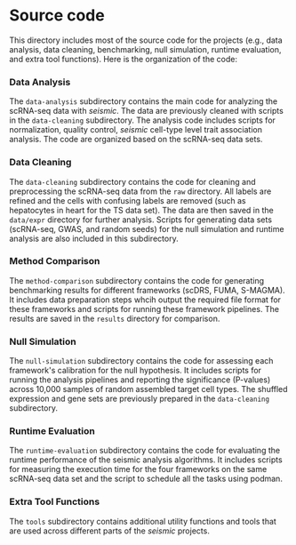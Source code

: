 # Source code

This directory includes most of the source code for the projects (e.g., data analysis, data cleaning, benchmarking, null simulation, runtime evaluation, and extra tool functions). Here is the organization of the code:

### Data Analysis
The `data-analysis` subdirectory contains the main code for analyzing the scRNA-seq data with *seismic*. The data are previously cleaned with scripts in the `data-cleaning` subdirectory. The analysis code includes scripts for normalization, quality control, *seismic* cell-type level trait association analysis. The code are organized based on the scRNA-seq data sets. 

### Data Cleaning
The `data-cleaning` subdirectory contains the code for cleaning and preprocessing the scRNA-seq data from the `raw` directory. All labels are refined and the cells with confusing labels are removed (such as hepatocytes in heart for the TS data set). The data are then saved in the `data/expr` directory for further analysis. Scripts for generating data sets (scRNA-seq, GWAS, and random seeds) for the null simulation and runtime analysis are also included in this subdirectory.

### Method Comparison
The `method-comparison` subdirectory contains the code for generating benchmarking results for different frameworks (scDRS, FUMA, S-MAGMA). It includes data preparation steps whcih output the required file format for these frameworks and scripts for running these framework pipelines. The results are saved in the `results` directory for comparison. 

### Null Simulation
The `null-simulation` subdirectory contains the code for assessing each framework's calibration for the null hypothesis. It includes scripts for running the analysis pipelines and reporting the significance (P-values) across 10,000 samples of random assembled target cell types. The shuffled expression and gene sets are previously prepared in the `data-cleaning` subdirectory.

### Runtime Evaluation
The `runtime-evaluation` subdirectory contains the code for evaluating the runtime performance of the seismic analysis algorithms. It includes scripts for measuring the execution time for the four frameworks on the same scRNA-seq data set and the script to schedule all the tasks using podman. 

### Extra Tool Functions
The `tools` subdirectory contains additional utility functions and tools that are used across different parts of the *seismic* projects. 